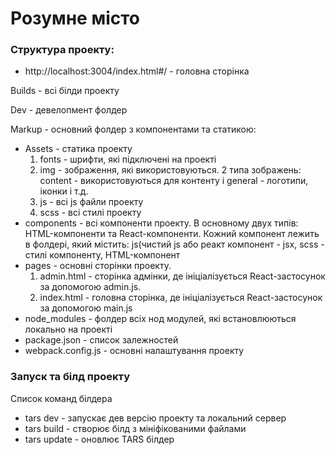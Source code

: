 <h1>Розумне місто</h1>
<h3>Структура проекту:</h3>
<ul>
	<li>http://localhost:3004/index.html#/ - головна сторінка</li>
</ul>
<p>Builds - всі білди проекту</p>
<p>Dev - девелопмент фолдер</p>
<p>Markup - основний фолдер з компонентами та статикою:</p>
<ul>
	<li>Assets - cтатика проекту
		<ol>
			<li>fonts - шрифти, які підключені на проекті</li>
			<li>img - зображення, які використовуються. 2 типа зображень: content - використовуються для контенту і general - логотипи, іконки і т.д.</li>
			<li>js - всі js файли проекту</li>
			<li>scss - всі стилі проекту</li>
		</ol>
	</li>
	<li>components - всі компоненти проекту. В основному двух типів: HTML-компоненти та React-компоненти. Кожний компонент лежить в фолдері, який містить: js(чистий js або реакт компонент - jsx, scss - cтилі компоненту, HTML-компонент</li>
	<li>pages - основні сторінки проекту.
		<ol>
			<li>admin.html - сторінка адмінки, де ініціалізується React-застосунок за допомогою admin.js.</li>
			<li>index.html - головна сторінка, де ініціалізується React-застосунок за допомогою main.js</li>
		</ol>
	</li>
	<li>node_modules - фолдер всіх нод модулей, які встановлюються локально на проекті</li>
	<li>package.json - список залежностей</li>
	<li>webpack.config.js - основні налаштування проекту</li>
</ul>

<h3>Запуск та білд проекту</h3>
<p>Список команд білдера</p>
<ul>
	<li>tars dev - запускає дев версію проекту та локальний сервер</li>
	<li>tars build - створює білд з мініфікованими файлами</li>
	<li>tars update - оновлює TARS білдер</li>
</ul>
